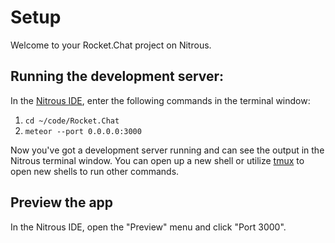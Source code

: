 # Setup

Welcome to your Rocket.Chat project on Nitrous.

## Running the development server:

In the [Nitrous IDE](https://community.nitrous.io/docs/ide-overview), enter the following commands in the terminal window:

1. `cd ~/code/Rocket.Chat`
2. `meteor --port 0.0.0.0:3000`

Now you've got a development server running and can see the output in the Nitrous terminal window. You can open up a new shell or utilize [tmux](https://community.nitrous.io/docs/tmux) to open new shells to run other commands.

## Preview the app

In the Nitrous IDE, open the "Preview" menu and click "Port 3000".
